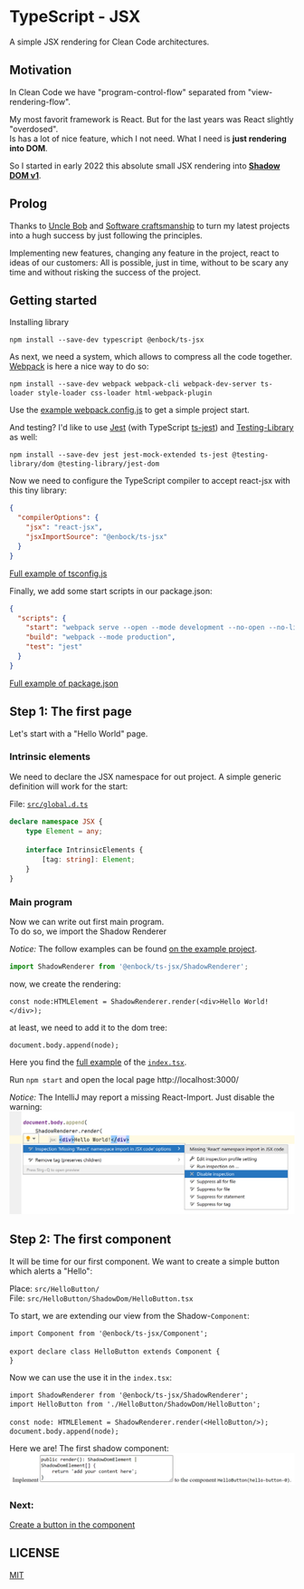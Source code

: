 # TypeScript - JSX
A simple JSX rendering for Clean Code architectures.

## Motivation
In Clean Code we have "program-control-flow" separated from "view-rendering-flow".

My most favorit framework is React. But for the last years was React slightly "overdosed".    
Is has a lot of nice feature, which I not need. What I need is **just rendering into DOM**.

So I started in early 2022 this absolute small JSX rendering into **[Shadow DOM v1]**.

[Shadow DOM v1]: https://web.dev/shadowdom-v1/

## Prolog
Thanks to [Uncle Bob] and [Software craftsmanship] to turn my latest projects into
a hugh success by just following the principles.

Implementing new features, changing any feature in the project, react to ideas of
our customers: All is possible, just in time, without to be scary any time and
without risking the success of the project.

[Uncle Bob]: https://cleancoders.com/
[Software craftsmanship]: https://en.wikipedia.org/wiki/Software_craftsmanship

## Getting started
Installing library
```shell
npm install --save-dev typescript @enbock/ts-jsx
```

As next, we need a system, which allows to compress all the code together.    
[Webpack] is here a nice way to do so:
```shell
npm install --save-dev webpack webpack-cli webpack-dev-server ts-loader style-loader css-loader html-webpack-plugin
```
Use the [example webpack.config.js] to get a simple project start.

And testing? I'd like to use [Jest] (with TypeScript [ts-jest]) and [Testing-Library] as well:
```shell
npm install --save-dev jest jest-mock-extended ts-jest @testing-library/dom @testing-library/jest-dom 
```

Now we need to configure the TypeScript compiler to accept react-jsx with this
tiny library:

```json
{
  "compilerOptions": {
    "jsx": "react-jsx",
    "jsxImportSource": "@enbock/ts-jsx"
  }
}
```
[Full example of tsconfig.js]

Finally, we add some start scripts in our package.json:
```json
{
  "scripts": {
    "start": "webpack serve --open --mode development --no-open --no-live-reload --no-hot --stats-error-details",
    "build": "webpack --mode production",
    "test": "jest"
  }
}
```
[Full example of package.json]

[Webpack]: https://webpack.js.org/
[Testing-Library]: https://testing-library.com/
[Jest]: https://jestjs.io/
[ts-jest]: https://kulshekhar.github.io/ts-jest/
[example webpack.config.js]: example/webpack.config.js
[Full example of tsconfig.js]: example/tsconfig.json
[Full example of package.json]: example/package.json

## Step 1: The first page
Let's start with a "Hello World" page.

### Intrinsic elements

We need to declare the JSX namespace for out project. A simple generic definition
will work for the start:

File: [`src/global.d.ts`](example/step1/global.d.ts)
```typescript
declare namespace JSX {
    type Element = any;

    interface IntrinsicElements {
        [tag: string]: Element;
    }
}
```

### Main program
Now we can write out first main program.    
To do so, we import the Shadow Renderer

*Notice:* The follow examples can be found [on the example project](https://github.com/enbock/ts-jsx-example-page).

```typescript
import ShadowRenderer from '@enbock/ts-jsx/ShadowRenderer';
```

now, we create the rendering:
```tsx
const node:HTMLElement = ShadowRenderer.render(<div>Hello World!</div>);
```
at least, we need to add it to the dom tree:
```tsx
document.body.append(node);
```
Here you find the [full example](example/step1/index.tsx) of the [`index.tsx`](example/step1/index.tsx).

Run `npm start` and open the local page http://localhost:3000/

*Notice:* The IntelliJ may report a missing React-Import. Just disable the warning:    
![Disable mit React import warning](https://raw.githubusercontent.com/enbock/ts-jsx/main/doc/images/disable_react_inspection.png)

## Step 2: The first component
It will be time for our first component. We want to create a simple button
which alerts a "Hello":

Place: `src/HelloButton/`    
File: `src/HelloButton/ShadowDom/HelloButton.tsx`

To start, we are extending our view from the Shadow-`Component`:
```tsx
import Component from '@enbock/ts-jsx/Component';

export declare class HelloButton extends Component {
}
```

Now we can use the use it in the `index.tsx`:
```tsx
import ShadowRenderer from '@enbock/ts-jsx/ShadowRenderer';
import HelloButton from './HelloButton/ShadowDom/HelloButton';

const node: HTMLElement = ShadowRenderer.render(<HelloButton/>);
document.body.append(node);
```
Here we are! The first shadow component:
![first rendering](https://raw.githubusercontent.com/enbock/ts-jsx/main/doc/images/empty_component_output.png)

### Next: 
[Create a button in the component](https://github.com/enbock/ts-jsx/blob/main/doc/step2/CreateAButton.md)

## LICENSE

[MIT](LICENSE)
